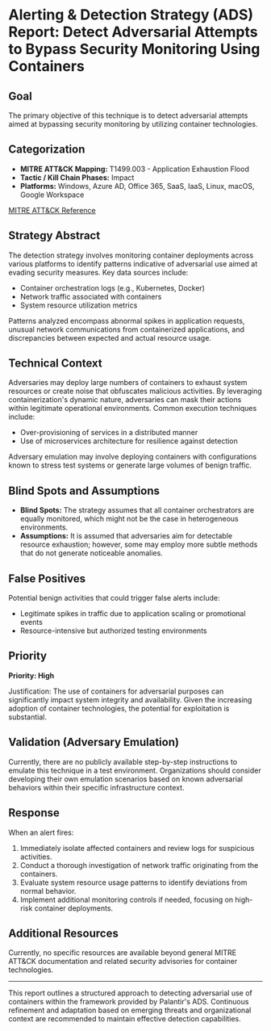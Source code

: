 # Alerting & Detection Strategy (ADS) Report: Detect Adversarial Attempts to Bypass Security Monitoring Using Containers

## Goal
The primary objective of this technique is to detect adversarial attempts aimed at bypassing security monitoring by utilizing container technologies.

## Categorization
- **MITRE ATT&CK Mapping:** T1499.003 - Application Exhaustion Flood
- **Tactic / Kill Chain Phases:** Impact
- **Platforms:** Windows, Azure AD, Office 365, SaaS, IaaS, Linux, macOS, Google Workspace

[MITRE ATT&CK Reference](https://attack.mitre.org/techniques/T1499/003)

## Strategy Abstract
The detection strategy involves monitoring container deployments across various platforms to identify patterns indicative of adversarial use aimed at evading security measures. Key data sources include:
- Container orchestration logs (e.g., Kubernetes, Docker)
- Network traffic associated with containers
- System resource utilization metrics

Patterns analyzed encompass abnormal spikes in application requests, unusual network communications from containerized applications, and discrepancies between expected and actual resource usage.

## Technical Context
Adversaries may deploy large numbers of containers to exhaust system resources or create noise that obfuscates malicious activities. By leveraging containerization's dynamic nature, adversaries can mask their actions within legitimate operational environments. Common execution techniques include:
- Over-provisioning of services in a distributed manner
- Use of microservices architecture for resilience against detection

Adversary emulation may involve deploying containers with configurations known to stress test systems or generate large volumes of benign traffic.

## Blind Spots and Assumptions
- **Blind Spots:** The strategy assumes that all container orchestrators are equally monitored, which might not be the case in heterogeneous environments.
- **Assumptions:** It is assumed that adversaries aim for detectable resource exhaustion; however, some may employ more subtle methods that do not generate noticeable anomalies.

## False Positives
Potential benign activities that could trigger false alerts include:
- Legitimate spikes in traffic due to application scaling or promotional events
- Resource-intensive but authorized testing environments

## Priority
**Priority: High**

Justification: The use of containers for adversarial purposes can significantly impact system integrity and availability. Given the increasing adoption of container technologies, the potential for exploitation is substantial.

## Validation (Adversary Emulation)
Currently, there are no publicly available step-by-step instructions to emulate this technique in a test environment. Organizations should consider developing their own emulation scenarios based on known adversarial behaviors within their specific infrastructure context.

## Response
When an alert fires:
1. Immediately isolate affected containers and review logs for suspicious activities.
2. Conduct a thorough investigation of network traffic originating from the containers.
3. Evaluate system resource usage patterns to identify deviations from normal behavior.
4. Implement additional monitoring controls if needed, focusing on high-risk container deployments.

## Additional Resources
Currently, no specific resources are available beyond general MITRE ATT&CK documentation and related security advisories for container technologies.

---

This report outlines a structured approach to detecting adversarial use of containers within the framework provided by Palantir's ADS. Continuous refinement and adaptation based on emerging threats and organizational context are recommended to maintain effective detection capabilities.